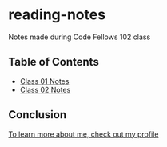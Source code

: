 # reading-notes
Notes made during Code Fellows 102 class


## Table of Contents

* [Class 01 Notes](./class-01.md)
* [Class 02 Notes](./class-02.md)


## Conclusion

[To learn more about me, check out my profile](https://github.com/0xQuasark)
